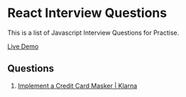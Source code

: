 # React Interview Questions

This is a list of Javascript Interview Questions for Practise.

[Live Demo](https://jsiq.netlify.app)

## Questions
1. [Implement a Credit Card Masker | Klarna](https://jsiq.netlify.app/implement-a-credit-card-masker)